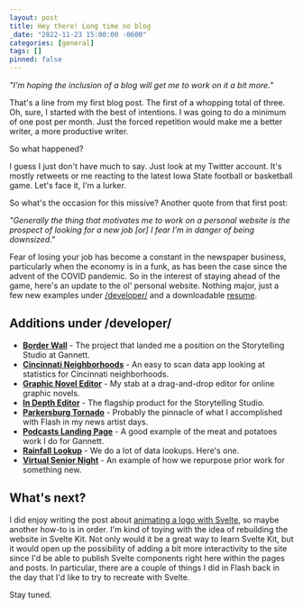 ```yaml
---
layout: post
title: Hey there! Long time no blog
_date: "2022-11-23 15:00:00 -0600"
categories: [general]
tags: []
pinned: false
---
```


_"I'm hoping the inclusion of a blog will get me to work on it a bit more."_

That's a line from my first blog post. The first of a whopping total of three. Oh, sure, I started with the best of intentions. I was going to do a minimum of one post per month. Just the forced repetition would make me a better writer, a more productive writer.

So what happened?

I guess I just don't have much to say. Just look at my Twitter account. It's mostly retweets or me reacting to the latest Iowa State football or basketball game. Let's face it, I'm a lurker.

So what's the occasion for this missive? Another quote from that first post:

_"Generally the thing that motivates me to work on a personal website is the prospect of looking for a new job [or] I fear I’m in danger of being downsized."_

Fear of losing your job has become a constant in the newspaper business, particularly when the economy is in a funk, as has been the case since the advent of the COVID pandemic. So in the interest of staying ahead of the game, here's an update to the ol' personal website. Nothing major, just a few new examples under [/developer/](/developer/) and a downloadable [resume](/assets/craig_johnson.pdf).

## Additions under /developer/

- **[Border Wall](/developer/border-wall/)** - The project that landed me a position on the Storytelling Studio at Gannett.
- **[Cincinnati Neighborhoods](/developer/cincinnati-neighborhoods/)** - An easy to scan data app looking at statistics for Cincinnati neighborhoods.
- **[Graphic Novel Editor](/developer/graphic-novel-editor/)** - My stab at a drag-and-drop editor for online graphic novels.
- **[In Depth Editor](/developer/in-depth-editor/)** - The flagship product for the Storytelling Studio.
- **[Parkersburg Tornado](/developer/parkersburg-tornado/)** - Probably the pinnacle of what I accomplished with Flash in my news artist days.
- **[Podcasts Landing Page](/developer/podcasts-landing-page/)** - A good example of the meat and potatoes work I do for Gannett.
- **[Rainfall Lookup](/developer/rainfall-lookup/)** - We do a lot of data lookups. Here's one.
- **[Virtual Senior Night](/developer/virtual-senior-night/)** - An example of how we repurpose prior work for something new.

## What's next?

I did enjoy writing the post about [animating a logo with Svelte](/blog/dev/2020/05/30/animated-site-logo/), so maybe another how-to is in order. I'm kind of toying with the idea of rebuilding the website in Svelte Kit. Not only would it be a great way to learn Svelte Kit, but it would open up the possibility of adding a bit more interactivity to the site since I'd be able to publish Svelte components right here within the pages and posts. In particular, there are a couple of things I did in Flash back in the day that I'd like to try to recreate with Svelte.

Stay tuned.
